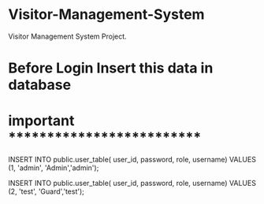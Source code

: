 # Visitor-Management-System
Visitor Management System Project.

# Before Login Insert this data in database
# important *************************

INSERT INTO public.user_table(
	user_id, password, role, username)
	VALUES (1, 'admin', 'Admin','admin');
	
INSERT INTO public.user_table(
	user_id, password, role, username)
	VALUES (2, 'test', 'Guard','test');
